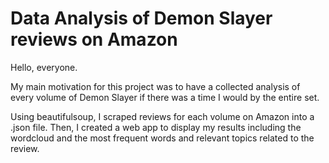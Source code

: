 # Data Analysis of Demon Slayer reviews on Amazon
Hello, everyone. 

My main motivation for this project was to have a collected analysis of every volume of Demon Slayer if there was a time I would by the entire set. 

Using beautifulsoup, I scraped reviews for each volume on Amazon into a .json file. Then, I created a web app to display my results including the wordcloud and the most frequent words and relevant topics related to the review. 
